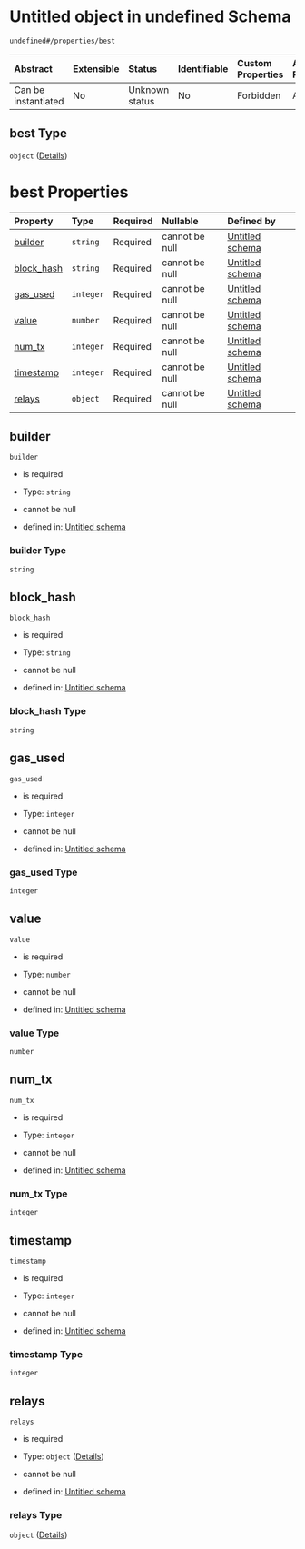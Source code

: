 # Untitled object in undefined Schema

```txt
undefined#/properties/best
```



| Abstract            | Extensible | Status         | Identifiable | Custom Properties | Additional Properties | Access Restrictions | Defined In                                                         |
| :------------------ | :--------- | :------------- | :----------- | :---------------- | :-------------------- | :------------------ | :----------------------------------------------------------------- |
| Can be instantiated | No         | Unknown status | No           | Forbidden         | Allowed               | none                | [Bid.schema.json\*](../out/Bid.schema.json "open original schema") |

## best Type

`object` ([Details](bid-properties-best.md))

# best Properties

| Property                   | Type      | Required | Nullable       | Defined by                                                                                                         |
| :------------------------- | :-------- | :------- | :------------- | :----------------------------------------------------------------------------------------------------------------- |
| [builder](#builder)        | `string`  | Required | cannot be null | [Untitled schema](bid-properties-best-properties-builder.md "undefined#/properties/best/properties/builder")       |
| [block\_hash](#block_hash) | `string`  | Required | cannot be null | [Untitled schema](bid-properties-best-properties-block_hash.md "undefined#/properties/best/properties/block_hash") |
| [gas\_used](#gas_used)     | `integer` | Required | cannot be null | [Untitled schema](bid-properties-best-properties-gas_used.md "undefined#/properties/best/properties/gas_used")     |
| [value](#value)            | `number`  | Required | cannot be null | [Untitled schema](bid-properties-best-properties-value.md "undefined#/properties/best/properties/value")           |
| [num\_tx](#num_tx)         | `integer` | Required | cannot be null | [Untitled schema](bid-properties-best-properties-num_tx.md "undefined#/properties/best/properties/num_tx")         |
| [timestamp](#timestamp)    | `integer` | Required | cannot be null | [Untitled schema](bid-properties-best-properties-timestamp.md "undefined#/properties/best/properties/timestamp")   |
| [relays](#relays)          | `object`  | Required | cannot be null | [Untitled schema](bid-properties-best-properties-relays.md "undefined#/properties/best/properties/relays")         |

## builder



`builder`

* is required

* Type: `string`

* cannot be null

* defined in: [Untitled schema](bid-properties-best-properties-builder.md "undefined#/properties/best/properties/builder")

### builder Type

`string`

## block\_hash



`block_hash`

* is required

* Type: `string`

* cannot be null

* defined in: [Untitled schema](bid-properties-best-properties-block_hash.md "undefined#/properties/best/properties/block_hash")

### block\_hash Type

`string`

## gas\_used



`gas_used`

* is required

* Type: `integer`

* cannot be null

* defined in: [Untitled schema](bid-properties-best-properties-gas_used.md "undefined#/properties/best/properties/gas_used")

### gas\_used Type

`integer`

## value



`value`

* is required

* Type: `number`

* cannot be null

* defined in: [Untitled schema](bid-properties-best-properties-value.md "undefined#/properties/best/properties/value")

### value Type

`number`

## num\_tx



`num_tx`

* is required

* Type: `integer`

* cannot be null

* defined in: [Untitled schema](bid-properties-best-properties-num_tx.md "undefined#/properties/best/properties/num_tx")

### num\_tx Type

`integer`

## timestamp



`timestamp`

* is required

* Type: `integer`

* cannot be null

* defined in: [Untitled schema](bid-properties-best-properties-timestamp.md "undefined#/properties/best/properties/timestamp")

### timestamp Type

`integer`

## relays



`relays`

* is required

* Type: `object` ([Details](bid-properties-best-properties-relays.md))

* cannot be null

* defined in: [Untitled schema](bid-properties-best-properties-relays.md "undefined#/properties/best/properties/relays")

### relays Type

`object` ([Details](bid-properties-best-properties-relays.md))
